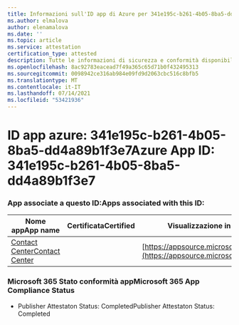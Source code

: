 ```yaml
---
title: Informazioni sull'ID app di Azure per 341e195c-b261-4b05-8ba5-dd4a89b1f3e7
ms.author: elmalova
author: elenamalova
ms.date: ''
ms.topic: article
ms.service: attestation
certification_type: attested
description: Tutte le informazioni di sicurezza e conformità disponibili per 341e195c-b261-4b05-8ba5-dd4a89b1f3e7.
ms.openlocfilehash: 8ac92783eacead7f49a365c65d71b0f432495313
ms.sourcegitcommit: 0098942ce316ab984e09fd9d2063cbc516c8bfb5
ms.translationtype: MT
ms.contentlocale: it-IT
ms.lasthandoff: 07/14/2021
ms.locfileid: "53421936"
---
```

# <a name="azure-app-id-341e195c-b261-4b05-8ba5-dd4a89b1f3e7"></a><span data-ttu-id="7f5cd-103">ID app azure: 341e195c-b261-4b05-8ba5-dd4a89b1f3e7</span><span class="sxs-lookup"><span data-stu-id="7f5cd-103">Azure App ID: 341e195c-b261-4b05-8ba5-dd4a89b1f3e7</span></span>


### <a name="apps-associated-with-this-id"></a><span data-ttu-id="7f5cd-104">App associate a questo ID:</span><span class="sxs-lookup"><span data-stu-id="7f5cd-104">Apps associated with this ID:</span></span>
| <span data-ttu-id="7f5cd-105">**Nome app**</span><span class="sxs-lookup"><span data-stu-id="7f5cd-105">**App name**</span></span> | <span data-ttu-id="7f5cd-106">**Certificata**</span><span class="sxs-lookup"><span data-stu-id="7f5cd-106">**Certified**</span></span> | <span data-ttu-id="7f5cd-107">**Visualizzazione in AppSource**</span><span class="sxs-lookup"><span data-stu-id="7f5cd-107">**View in AppSource**</span></span> |
|-|-|-|
| [<span data-ttu-id="7f5cd-108">Contact Center</span><span class="sxs-lookup"><span data-stu-id="7f5cd-108">Contact Center</span></span>](https://docs.microsoft.com/en-us/microsoft-365-app-certification/forward/WA200001428) |  | [https://appsource.microsoft.com/product/office/WA200001428](https://appsource.microsoft.com/product/office/WA200001428) |

### <a name="microsoft-365-app-compliance-status"></a><span data-ttu-id="7f5cd-109">Microsoft 365 Stato conformità app</span><span class="sxs-lookup"><span data-stu-id="7f5cd-109">Microsoft 365 App Compliance Status</span></span>
- <span data-ttu-id="7f5cd-110">Publisher Attestaton Status: Completed</span><span class="sxs-lookup"><span data-stu-id="7f5cd-110">Publisher Attestaton Status: Completed</span></span>
